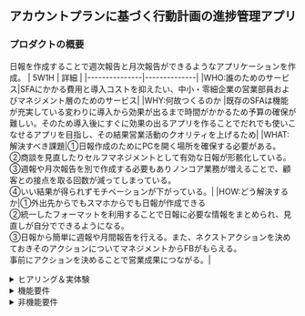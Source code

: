 ## アカウントプランに基づく行動計画の進捗管理アプリ

### プロダクトの概要
日報を作成することで週次報告と月次報告ができるようなアプリケーションを作成。
|      5W1H     |       詳細       |
|---------------|--------------|
|WHO:誰のためのサービス|SFAにかかる費用と導入コストを抑えたい、中小・零細企業の営業部員およびマネジメント層のためのサービス|
|WHY:何故つくるのか |既存のSFAは機能が充実している変わりに導入から効果が出るまで時間がかかるため予算の確保が難しい。そのため導入後にすぐに効果の出るアプリを作ることでだれでも使いこなせるアプリを目指し、その結果営業活動のクオリティを上げるため|
|WHAT:解決すべき課題|①日報作成のためにPCを開く場所を確保する必要がある。<br>②商談を見直したりセルフマネジメントとして有効な日報が形骸化している。<br>③週報や月次報告を別で作成する必要もありノンコア業務が増えることで、顧客との接点を取る回数が減ってしまっている。<br>④いい結果が得られずモチベーションが下がっている。|
|HOW:どう解決するか|①外出先からでもスマホからでも日報が作成できる<br>②統一したフォーマットを利用することで日報に必要な情報をまとめられ、見直しが自分でできるようになる。<br>③日報から簡単に週報や月間報告を行える。また、ネクストアクションを決めておきそのアクションについてマネジメントからFBがもらえる。<br>事前にアクションを決めることで営業成果につながる。|

<details>
  <summary>ヒアリング＆実体験 </summary>
  ・マネジメント側
  
> 経営層に売り上げ目標に対しての進捗報告する必要があるので、その時に必要な情報源として各担当の状況を把握するしたい。
  日々の活動のフィードバックはしたいが、時間も限られるしチーム全員にそれはできない。毎日の行動状況とネクストアクション、フェーズの変化を見たい。  
> salesforceは使い勝手が悪く、専門の担当者がいないとダッシュボードを作成したりするのが難しい。あとライセンス料がめっちゃ高い。  
> 担当者からも日報は日報で書かないといけないし、フェーズの変更するためだけにまたsaleseforceに記載してというのが面倒といわれる。  
> できれば日報もダッシュボードも完結したアプリが欲しい。  
>名刺管理したり、顧客管理、他のデータベースとも連携してるのでsalesforceのデータと連携できればよりよいが、  
>担当者の報告書類作成の時間短縮と、マネジメント側がいつでも簡単に進捗確認できるのであれば必須ではない。

※フェーズの例 
|商談フェーズ|	フェーズの概要	|受注確度|
|-----------|----------------|--------|
|1 商談の見極め	|注力するべき優先順位を決めるフェーズ|	0%|
|2	課題の考察|	顧客のニーズを把握し合意するフェーズ|	15%|
|3	メリットの訴求	|提案した解決策のメリットに合意してもらうフェーズ|	25%|
|4	意思決定者の賛同|	意思決定者からの評価を得るフェーズ |50%|
|5	契約締結への調整|	発注・契約締結に向けて条件など最終調整を行うフェーズ|	70%|
|6	契約合意	|内諾を得るフェーズ	|80%|
|7	事務手続き |	注文書、規約等の受理を行うフェーズ|	95%|
|8	受注・成約	|商談受注のフェーズ	|100%|
|9	不成立	|不成立のフェーズ	|0%|

・担当者側
> 正直salesforceを使いこなすほどの費用対効果は出ていないと思っている。  
> マネジメント層は色々みたいのかもしれないが、担当者としては自分の顧客の管理ができればいいので日報で定期報告ができるのであれば使いたい。  
> 後、どういう活動をしているが案件が進まないとかのアドバイスをもらいたいが自分の案件で毎回進捗を説明するのが面倒で相談していないこともある。  
> 日報書いたことを上司がどうなっているかだけでも分かるように、顧客を選べば日報が簡単に見れたり進捗が目に見えるとあの会社のことで相談なんですけど…という感じで声をかけやすい。  
> 一日の外回りの数をカウントされるので日報はできるだけ簡単に終わらせたい。週次の報告だけで会議が終わってしままず今後どう行動すればいいのかというところを会議では会話したい。
</details>

<details>
 <summary>機能要件</summary>
  
  |機能名|機能概要|詳細|
  |------|-------|---------|
  |1.担当者別ダッシュボード機能|営業担当の商談ステータス別の案件を確認できる機能|担当者の|
  |2.案件別ダッシュボード機能|商談ステータスの進捗と過去の日報検索機能|案件の進捗度合を一目でわかる。案件のネクストアクションが分かる。
  |3.日報作成フォーム機能|1.日報を作成できる<br>2.案件に紐づいた日報をデータベース化する|
  
 
</details>

<details>
 <summary>非機能要件</summary>
運用/保守性
システム運用時の稼働率や問題発生時の対応などに関する要求は運用/保守性に分類されます。正常運用のための監視の充実や、運用マニュアルの拡充によって対策します。

移行性
新システム移行に関する要求は移行性に分類されます。移行までのスケジュール調整や、リハーサルの実施によって対策します。

セキュリティ
利用者の制限や不正アクセスの防止などに関する要求はセキュリティに分類されます。アクセスの制限や不正利用者の監視、社員への情報セキュリティ教育によって対策します。
</details>



